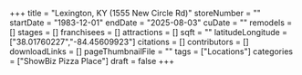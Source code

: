 +++
title = "Lexington, KY (1555 New Circle Rd)"
storeNumber = ""
startDate = "1983-12-01"
endDate = "2025-08-03"
cuDate = ""
remodels = []
stages = []
franchisees = []
attractions = []
sqft = ""
latitudeLongitude = ["38.01760227","-84.45609923"]
citations = []
contributors = []
downloadLinks = []
pageThumbnailFile = ""
tags = ["Locations"]
categories = ["ShowBiz Pizza Place"]
draft = false
+++
